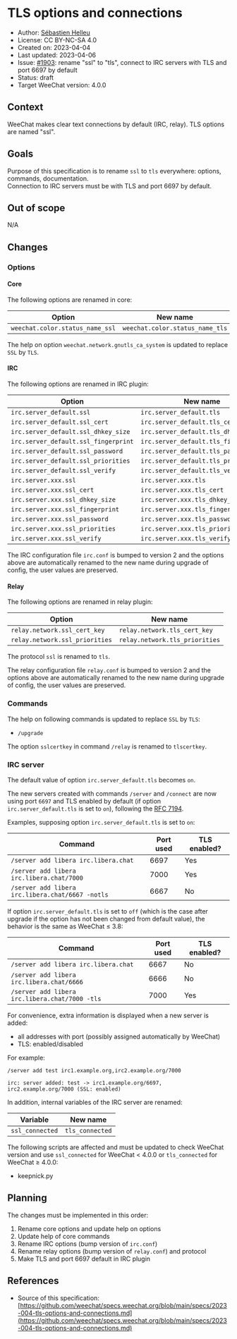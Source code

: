 # TLS options and connections

- Author: [Sébastien Helleu](https://github.com/flashcode)
- License: CC BY-NC-SA 4.0
- Created on: 2023-04-04
- Last updated: 2023-04-06
- Issue: [#1903](https://github.com/weechat/weechat/issues/1903): rename "ssl" to "tls", connect to IRC servers with TLS and port 6697 by default
- Status: draft
- Target WeeChat version: 4.0.0

## Context

WeeChat makes clear text connections by default (IRC, relay).
TLS options are named "ssl".

## Goals

Purpose of this specification is to rename `ssl` to `tls` everywhere: options, commands, documentation.\
Connection to IRC servers must be with TLS and port 6697 by default.

## Out of scope

N/A

## Changes

### Options

#### Core

The following options are renamed in core:

Option                          | New name
------------------------------- | -------------------------------
`weechat.color.status_name_ssl` | `weechat.color.status_name_tls`

The help on option `weechat.network.gnutls_ca_system` is updated to replace `SSL` by `TLS`.

#### IRC

The following options are renamed in IRC plugin:

Option                               | New name
------------------------------------ | ------------------------------------
`irc.server_default.ssl`             | `irc.server_default.tls`
`irc.server_default.ssl_cert`        | `irc.server_default.tls_cert`
`irc.server_default.ssl_dhkey_size`  | `irc.server_default.tls_dhkey_size`
`irc.server_default.ssl_fingerprint` | `irc.server_default.tls_fingerprint`
`irc.server_default.ssl_password`    | `irc.server_default.tls_password`
`irc.server_default.ssl_priorities`  | `irc.server_default.tls_priorities`
`irc.server_default.ssl_verify`      | `irc.server_default.tls_verify`
`irc.server.xxx.ssl`                 | `irc.server.xxx.tls`
`irc.server.xxx.ssl_cert`            | `irc.server.xxx.tls_cert`
`irc.server.xxx.ssl_dhkey_size`      | `irc.server.xxx.tls_dhkey_size`
`irc.server.xxx.ssl_fingerprint`     | `irc.server.xxx.tls_fingerprint`
`irc.server.xxx.ssl_password`        | `irc.server.xxx.tls_password`
`irc.server.xxx.ssl_priorities`      | `irc.server.xxx.tls_priorities`
`irc.server.xxx.ssl_verify`          | `irc.server.xxx.tls_verify`

The IRC configuration file `irc.conf` is bumped to version 2 and the options above are automatically renamed to the new name during upgrade of config, the user values are preserved.

#### Relay

The following options are renamed in relay plugin:

Option                         | New name
------------------------------ | ------------------------------
`relay.network.ssl_cert_key`   | `relay.network.tls_cert_key`
`relay.network.ssl_priorities` | `relay.network.tls_priorities`

The protocol `ssl` is renamed to `tls`.

The relay configuration file `relay.conf` is bumped to version 2 and the options above are automatically renamed to the new name during upgrade of config, the user values are preserved.

### Commands

The help on following commands is updated to replace `SSL` by `TLS`:

- `/upgrade`

The option `sslcertkey` in command `/relay` is renamed to `tlscertkey`.

### IRC server

The default value of option `irc.server_default.tls` becomes `on`.

The new servers created with commands `/server` and `/connect` are now using port `6697` and TLS enabled by default (if option `irc.server_default.tls` is set to `on`), following the [RFC 7194](https://www.rfc-editor.org/rfc/rfc7194).

Examples, supposing option `irc.server_default.tls` is set to `on`:

Command                                          | Port used | TLS enabled?
------------------------------------------------ | --------- | ------------
`/server add libera irc.libera.chat`             | 6697      | Yes
`/server add libera irc.libera.chat/7000`        | 7000      | Yes
`/server add libera irc.libera.chat/6667 -notls` | 6667      | No

If option `irc.server_default.tls` is set to `off` (which is the case after upgrade if the option has not been changed from default value), the behavior is the same as WeeChat ≤ 3.8:

Command                                        | Port used | TLS enabled?
---------------------------------------------- | --------- | ------------
`/server add libera irc.libera.chat`           | 6667      | No
`/server add libera irc.libera.chat/6666`      | 6666      | No
`/server add libera irc.libera.chat/7000 -tls` | 7000      | Yes

For convenience, extra information is displayed when a new server is added:

- all addresses with port (possibly assigned automatically by WeeChat)
- TLS: enabled/disabled

For example:

```text
/server add test irc1.example.org,irc2.example.org/7000

irc: server added: test -> irc1.example.org/6697, irc2.example.org/7000 (SSL: enabled)
```

In addition, internal variables of the IRC server are renamed:

Variable        | New name
--------------- | ---------------
`ssl_connected` | `tls_connected`

The following scripts are affected and must be updated to check WeeChat version and use `ssl_connected` for WeeChat < 4.0.0 or `tls_connected` for WeeChat ≥ 4.0.0:

- keepnick.py

## Planning

The changes must be implemented in this order:

1. Rename core options and update help on options
2. Update help of core commands
3. Rename IRC options (bump version of `irc.conf`)
4. Rename relay options (bump version of `relay.conf`) and protocol
5. Make TLS and port 6697 default in IRC plugin

## References

- Source of this specification: [https://github.com/weechat/specs.weechat.org/blob/main/specs/2023-004-tls-options-and-connections.md](https://github.com/weechat/specs.weechat.org/blob/main/specs/2023-004-tls-options-and-connections.md)
